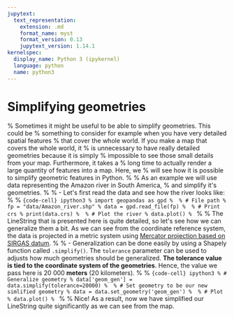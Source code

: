 ```yaml
---
jupytext:
  text_representation:
    extension: .md
    format_name: myst
    format_version: 0.13
    jupytext_version: 1.14.1
kernelspec:
  display_name: Python 3 (ipykernel)
  language: python
  name: python3
---
```


# Simplifying geometries


% Sometimes it might be useful to be able to simplify geometries. This could be
% something to consider for example when you have very detailed spatial features
% that cover the whole world. If you make a map that covers the whole world, it
% is unnecessary to have really detailed geometries because it is simply
% impossible to see those small details from your map. Furthermore, it takes a
% long time to actually render a large quantity of features into a map. Here, we
% will see how it is possible to simplify geometric features in Python.
% 
% As an example we will use data representing the Amazon river in South America,
% and simplify it's geometries.
% 
% - Let's first read the data and see how the river looks like:
% 
% ```{code-cell} ipython3
% import geopandas as gpd
% 
% # File path
% fp = "data/Amazon_river.shp"
% data = gpd.read_file(fp)
% 
% # Print crs
% print(data.crs)
% 
% # Plot the river
% data.plot()
% ```
% 
% The LineString that is presented here is quite detailed, so let's see how we can generalize them a bit. As we can see from the coordinate reference system, the data is projected in a metric system using [Mercator projection based on SIRGAS datum](http://spatialreference.org/ref/sr-org/7868/). 
% 
% - Generalization can be done easily by using a Shapely function called `.simplify()`. The `tolerance` parameter can be used to adjusts how much geometries should be generalized. **The tolerance value is tied to the coordinate system of the geometries**. Hence, the value we pass here is 20 000 **meters** (20 kilometers).
% 
% ```{code-cell} ipython3
% # Generalize geometry
% data['geom_gen'] = data.simplify(tolerance=20000)
% 
% # Set geometry to be our new simlified geometry
% data = data.set_geometry('geom_gen')
% 
% # Plot 
% data.plot()
% ```
% 
% Nice! As a result, now we have simplified our LineString quite significantly as we can see from the map.

